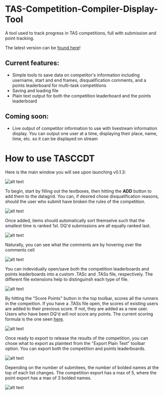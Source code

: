 # TAS-Competition-Compiler-Display-Tool
A tool used to track progress in TAS competitions, full with submission and point tracking.

The latest version can be [found here](https://github.com/TimeTravelPenguin/TAS-Competition-Compiler-Display-Tool/releases)!
## Current features:
- Simple tools to save data on competitor's information including username, start and end frames, disqualification comments, and a points leaderboard for multi-task competitions
- Saving and loading file
- Plain text output for both the competition leaderboard and the points leaderboard

## Coming soon:
- Live output of competitor information to use with livestream information display. You can output one user at a time, displaying their place, name, time, etc. so it can be displayed on stream

# How to use TASCCDT
Here is the main window you will see upon launching v0.1.3:

![alt text](http://imgs.fyi/img/6t2b.png)

To begin, start by filling out the textboxes, then hitting the **ADD** button to add them to the datagrid.
You can, if desired chose disqualification reasons, should the user who submit have broken the rules of the competition.

![alt text](http://imgs.fyi/img/6t2c.png)

Once added, items should automatically sort themselve such that the smallest time is ranked 1st. DQ'd submissions are all equally ranked last.

![alt text](http://imgs.fyi/img/6t2e.png)

Naturally, you can see what the comments are by hovering over the comments cell

![alt text](http://imgs.fyi/img/6t2f.png)

You can indevidually open/save both the competition leaderboards and points leaderboards into a custom .TASc and .TASs file, respectively. The different file extensions help to distinguinsh each type of file.

![alt text](http://imgs.fyi/img/6t2g.png)

By hitting the "Score Points" button in the top toolbar, scores all the runners in the compeition. If you have a .TASs file open, the scores of existing users are added to their previous score. If not, they are added as a new user. Users who have been DQ'd will not score any points. The current scoring formula is the one seen [here](https://docs.google.com/spreadsheets/d/e/2PACX-1vSL-uZkslyP4tnQcprS_aR1-ZQNduVH3MvdpVyiAZPWA9g25RlyhlJVMNri3r3HqrmVhyb54Mw1pAlt/pubhtml).

![alt text](http://imgs.fyi/img/6t2h.png)

Once ready to export to release the results of the competition, you can chose what to export as plaintext from the "Export Plain Text" toolbar option. You can export both the competition and points leaderboards.

![alt text](http://imgs.fyi/img/6t2o.png)

Depending on the number of submitees, the number of bolded names at the top of each list changes. The competition export has a max of 5, where the point export has a max of 3 bolded names.

![alt text](http://imgs.fyi/img/6t2p.png)

